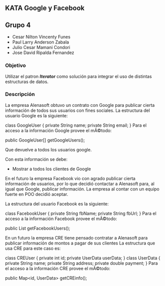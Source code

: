 ## KATA Google y Facebook ##

## Grupo 4
- Cesar Nilton Vincenty Funes
- Paul Larry Anderson Zabala
- Julio Cesar Mamani Condori
- Jose David Ripalda Fernandez

### Objetivo ###
Utilizar el patron ***Iterator*** como solución para integrar el uso de distintas estructuras de datos.


### Descripción ###
La empresa Alenasoft obtuvo un contrato con Google para publicar cierta información de todos sus usuarios con fines sociales.
La estructura del usuario Google es la siguiente:


   class GoogleUser {
       private String name;
       private String email;
   }
Para el acceso a la información Google provee el mÃ©todo:


   public GoogleUser[] getGoogleUsers();


Que devuelve a todos los usuarios google.


Con esta información se debe:


- Mostrar a todos los clientes de Google


En el futuro la empresa Facebook vio con agrado publicar cierta información de usuarios, por lo que decidió contactar a Alenasoft para, al igual que Google, publicar información.
La empresa al contar con un equipo fuerte en POO decidió aceptar.


La estructura del usuario Facebook es la siguiente:


   class FacebookUser {
       private String fbName;
       private String fbUrl;
   }
Para el acceso a la información Facebook provee el mÃ©todo:


   public List<FacebookUser> getFacebookUsers();


En un futuro la empresa CRE tiene pensado contratar a Alenasoft para publicar información de montos a pagar de sus clientes
La estructura que usa CRE para este caso es:


   class CREUser {
       private int id;
       private UserData userData;
   }
   class UserData {
       private String name;
       private String address;
       private double payment;
   }
 Para el acceso a la información CRE provee el mÃ©todo:


   public Map<id, UserData> getCREinfo();
